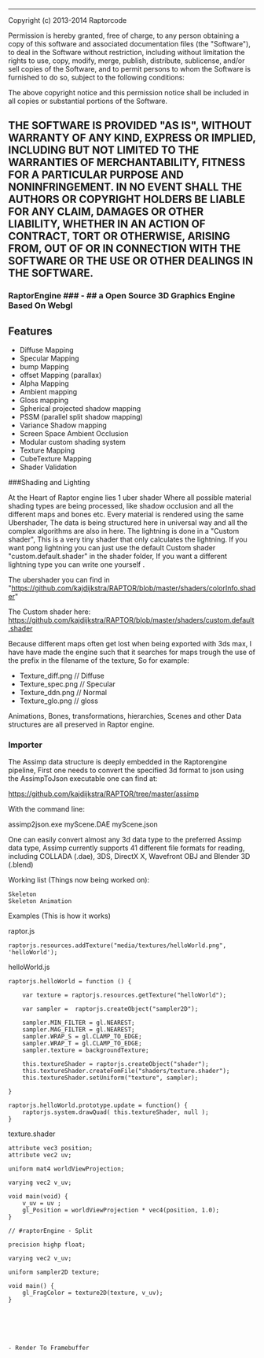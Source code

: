 
-----------------------------------------------------------------------------
Copyright (c) 2013-2014 Raptorcode

Permission is hereby granted, free of charge, to any person obtaining a copy
of this software and associated documentation files (the "Software"), to deal
in the Software without restriction, including without limitation the rights
to use, copy, modify, merge, publish, distribute, sublicense, and/or sell
copies of the Software, and to permit persons to whom the Software is
furnished to do so, subject to the following conditions:

The above copyright notice and this permission notice shall be included in
all copies or substantial portions of the Software.

THE SOFTWARE IS PROVIDED "AS IS", WITHOUT WARRANTY OF ANY KIND, EXPRESS OR
IMPLIED, INCLUDING BUT NOT LIMITED TO THE WARRANTIES OF MERCHANTABILITY,
FITNESS FOR A PARTICULAR PURPOSE AND NONINFRINGEMENT. IN NO EVENT SHALL THE
AUTHORS OR COPYRIGHT HOLDERS BE LIABLE FOR ANY CLAIM, DAMAGES OR OTHER
LIABILITY, WHETHER IN AN ACTION OF CONTRACT, TORT OR OTHERWISE, ARISING FROM,
OUT OF OR IN CONNECTION WITH THE SOFTWARE OR THE USE OR OTHER DEALINGS IN THE SOFTWARE.
-----------------------------------------------------------------------------



### RaptorEngine ### - ## a Open Source 3D Graphics Engine Based On Webgl ##


## Features 

-   Diffuse Mapping
-   Specular Mapping
-   bump Mapping
-   offset Mapping (parallax)
-   Alpha Mapping
-   Ambient mapping
-   Gloss mapping
-   Spherical projected shadow mapping
-   PSSM (parallel split shadow mapping)
-   Variance Shadow mapping
-   Screen Space Ambient Occlusion
-   Modular custom shading system
-   Texture Mapping
-   CubeTexture Mapping
-   Shader Validation


###Shading and Lighting

At the Heart of Raptor engine lies 1 uber shader Where all possible material shading types are being 
processed, like shadow occlusion and all the different maps and bones etc. Every material is rendered
using the same Ubershader, The data is being structured here in universal way and all the complex algorithms 
are also in here. The lightning is done in a "Custom shader", This is a very tiny shader that only 
calculates the lightning. If you want pong lightning you can just use the default Custom shader "custom.default.shader"
in the shader folder, If you want a different lightning type you can write one yourself . 

The ubershader you can find in "https://github.com/kajdijkstra/RAPTOR/blob/master/shaders/colorInfo.shader"

The Custom shader here: https://github.com/kajdijkstra/RAPTOR/blob/master/shaders/custom.default.shader


Because different maps often get lost when being exported with 3ds max, I have have made the engine such that
it searches for maps trough the use of the prefix in the filename of the texture, So for example:

-  Texture_diff.png	// Diffuse
-  Texture_spec.png	// Specular
-  Texture_ddn.png	// Normal
-  Texture_glo.png	// gloss


Animations, Bones, transformations, hierarchies, Scenes and other Data structures are all preserved in Raptor engine. 


### Importer

The Assimp data structure is deeply embedded in the Raptorengine pipeline, First one needs to convert the 
specified 3d format to json using the AssimpToJson executable one can find at:

https://github.com/kajdijkstra/RAPTOR/tree/master/assimp 

With the command line:

assimp2json.exe myScene.DAE myScene.json

One can easily convert almost any 3d data type to the preferred Assimp data type, Assimp 
currently supports 41 different file formats for reading, including COLLADA (.dae), 
3DS, DirectX X, Wavefront OBJ and Blender 3D (.blend)



Working list (Things now being worked on):

	Skeleton
	Skeleton Animation
	
	
Examples (This is how it works)


raptor.js
	
	raptorjs.resources.addTexture("media/textures/helloWorld.png", 'helloWorld');

helloWorld.js

	raptorjs.helloWorld = function () {

		var texture = raptorjs.resources.getTexture("helloWorld");
		
		var sampler =  raptorjs.createObject("sampler2D");
		
		sampler.MIN_FILTER = gl.NEAREST;
		sampler.MAG_FILTER = gl.NEAREST;
		sampler.WRAP_S = gl.CLAMP_TO_EDGE;
		sampler.WRAP_T = gl.CLAMP_TO_EDGE;
		sampler.texture = backgroundTexture;
		
		this.textureShader = raptorjs.createObject("shader");
		this.textureShader.createFomFile("shaders/texture.shader");
		this.textureShader.setUniform("texture", sampler);
		
	}

	raptorjs.helloWorld.prototype.update = function() {
		raptorjs.system.drawQuad( this.textureShader, null );
	}
	

texture.shader

	attribute vec3 position;
	attribute vec2 uv;
	
	uniform mat4 worldViewProjection;

	varying vec2 v_uv;

	void main(void) {
		v_uv = uv ;
		gl_Position = worldViewProjection * vec4(position, 1.0);
	}
	
	// #raptorEngine - Split
	
	precision highp float;

	varying vec2 v_uv;
	
	uniform sampler2D texture;

	void main() {
		gl_FragColor = texture2D(texture, v_uv);
	}
	
	


	
	
	- Render To Framebuffer
	
	
	


	